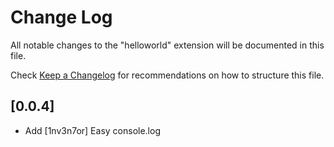 # Change Log

All notable changes to the "helloworld" extension will be documented in this file.

Check [Keep a Changelog](http://keepachangelog.com/) for recommendations on how to structure this file.

## [0.0.4]

- Add [1nv3n7or] Easy console.log

